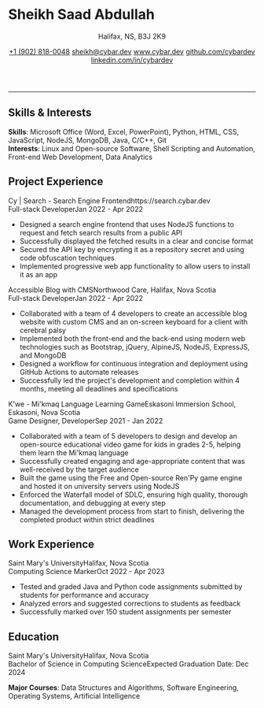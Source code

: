 # Sheikh Saad Abdullah

<header>
<p>Halifax, NS, B3J 2K9</p>
<section>
<a href='tel:+19028180048'>+1 (902) 818-0048</a>
<a href='mailto:sheikh@cybar.dev'>sheikh@cybar.dev</a>
<a href='https://www.cybar.dev'>www.cybar.dev</a>
<a href='https://github.com/cybardev'>github.com/cybardev</a>
<a href='https://www.linkedin.com/in/cybardev'>linkedin.com/in/cybardev</a>
</section>
</header>

---

## Skills & Interests

**Skills**: Microsoft Office (Word, Excel, PowerPoint), Python, HTML, CSS, JavaScript, NodeJS, MongoDB, Java, C/C++, Git  
**Interests**: Linux and Open-source Software, Shell Scripting and Automation, Front-end Web Development, Data Analytics

## Project Experience

<div class='xp-h'><span>Cy | Search - Search Engine Frontend</span><span>https://search.cybar.dev</span></div>
<div class='xp-s'><span>Full-stack Developer</span><span>Jan 2022 - Apr 2022</span></div>

- Designed a search engine frontend that uses NodeJS functions to request and fetch search results from a public API
- Successfully displayed the fetched results in a clear and concise format
- Secured the API key by encrypting it as a repository secret and using code obfuscation techniques
- Implemented progressive web app functionality to allow users to install it as an app

<div class='xp-h'><span>Accessible Blog with CMS</span><span>Northwood Care, Halifax, Nova Scotia</span></div>
<div class='xp-s'><span>Full-stack Developer</span><span>Jan 2022 - Apr 2022</span></div>

- Collaborated with a team of 4 developers to create an accessible blog website with custom CMS and an on-screen keyboard for a client with cerebral palsy
- Implemented both the front-end and the back-end using modern web technologies such as Bootstrap, jQuery, AlpineJS, NodeJS, ExpressJS, and MongoDB
- Designed a workflow for continuous integration and deployment using GitHub Actions to automate releases
- Successfully led the project's development and completion within 4 months, meeting all deadlines and specifications

<div class='xp-h'><span>K'we - Mi'kmaq Language Learning Game</span><span>Eskasoni Immersion School, Eskasoni, Nova Scotia</span></div>
<div class='xp-s'><span>Game Designer, Developer</span><span>Sep 2021 - Jan 2022</span></div>

- Collaborated with a team of 5 developers to design and develop an open-source educational video game for kids in grades 2-5, helping them learn the Mi'kmaq language
- Successfully created engaging and age-appropriate content that was well-received by the target audience
- Built the game using the Free and Open-source Ren'Py game engine and hosted it on university servers using NodeJS
- Enforced the Waterfall model of SDLC, ensuring high quality, thorough documentation, and debugging at every step
- Managed the development process from start to finish, delivering the completed product within strict deadlines

## Work Experience

<div class='xp-h'><span>Saint Mary's University</span><span>Halifax, Nova Scotia</span></div>
<div class='xp-s'><span>Computing Science Marker</span><span>Oct 2022 - Apr 2023</span></div>

- Tested and graded Java and Python code assignments submitted by students for performance and accuracy
- Analyzed errors and suggested corrections to students as feedback
- Successfully marked over 150 student assignments per semester

## Education

<div class='xp-h'><span>Saint Mary's University</span><span>Halifax, Nova Scotia</span></div>
<div class='xp-s'><span>Bachelor of Science in Computing Science</span><span>Expected Graduation Date: Dec 2024</span></div>

**Major Courses**: Data Structures and Algorithms, Software Engineering, Operating Systems, Artificial Intelligence
